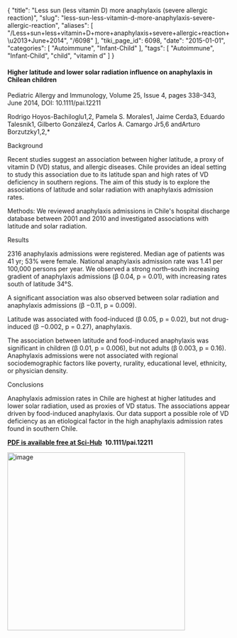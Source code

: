 {
    "title": "Less sun (less vitamin D) more anaphylaxis (severe allergic reaction)",
    "slug": "less-sun-less-vitamin-d-more-anaphylaxis-severe-allergic-reaction",
    "aliases": [
        "/Less+sun+less+vitamin+D+more+anaphylaxis+severe+allergic+reaction+\u2013+June+2014",
        "/6098"
    ],
    "tiki_page_id": 6098,
    "date": "2015-01-01",
    "categories": [
        "Autoimmune",
        "Infant-Child"
    ],
    "tags": [
        "Autoimmune",
        "Infant-Child",
        "child",
        "vitamin d"
    ]
}


#### Higher latitude and lower solar radiation influence on anaphylaxis in Chilean children

Pediatric Allergy and Immunology, Volume 25, Issue 4, pages 338–343, June 2014, DOI: 10.1111/pai.12211

Rodrigo Hoyos-Bachiloglu1,2, Pamela S. Morales1, Jaime Cerda3, Eduardo Talesnik1, Gilberto González4, Carlos A. Camargo Jr5,6 andArturo Borzutzky1,2,*

Background

Recent studies suggest an association between higher latitude, a proxy of vitamin D (VD) status, and allergic diseases. Chile provides an ideal setting to study this association due to its latitude span and high rates of VD deficiency in southern regions. The aim of this study is to explore the associations of latitude and solar radiation with anaphylaxis admission rates.

Methods: We reviewed anaphylaxis admissions in Chile's hospital discharge database between 2001 and 2010 and investigated associations with latitude and solar radiation.

Results

2316 anaphylaxis admissions were registered. Median age of patients was 41 yr; 53% were female. National anaphylaxis admission rate was 1.41 per 100,000 persons per year. We observed a strong north–south increasing gradient of anaphylaxis admissions (β 0.04, p = 0.01), with increasing rates south of latitude 34°S. 

A significant association was also observed between solar radiation and anaphylaxis admissions (β −0.11, p = 0.009). 

Latitude was associated with food-induced (β 0.05, p = 0.02), but not drug-induced (β −0.002, p = 0.27), anaphylaxis. 

The association between latitude and food-induced anaphylaxis was significant in children (β 0.01, p = 0.006), but not adults (β 0.003, p = 0.16). Anaphylaxis admissions were not associated with regional sociodemographic factors like poverty, rurality, educational level, ethnicity, or physician density.

Conclusions

Anaphylaxis admission rates in Chile are highest at higher latitudes and lower solar radiation, used as proxies of VD status. The associations appear driven by food-induced anaphylaxis. Our data support a possible role of VD deficiency as an etiological factor in the high anaphylaxis admission rates found in southern Chile.

 **[PDF is available free at Sci-Hub](/posts/off-topic-10-ways-to-find-medical-studies-on-the-web) &nbsp;10.1111/pai.12211** 

<img src="https://d378j1rmrlek7x.cloudfront.net/attachments/jpeg/anaphylaxis-chile.jpg" alt="image" width="400">